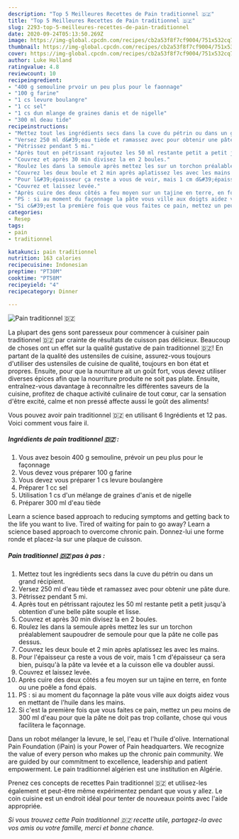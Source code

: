 ```yaml
---
description: "Top 5 Meilleures Recettes de Pain traditionnel 🇩🇿"
title: "Top 5 Meilleures Recettes de Pain traditionnel 🇩🇿"
slug: 2293-top-5-meilleures-recettes-de-pain-traditionnel
date: 2020-09-24T05:13:50.269Z
image: https://img-global.cpcdn.com/recipes/cb2a53f8f7cf9004/751x532cq70/pain-traditionnel-🇩🇿-photo-principale-de-la-recette.jpg
thumbnail: https://img-global.cpcdn.com/recipes/cb2a53f8f7cf9004/751x532cq70/pain-traditionnel-🇩🇿-photo-principale-de-la-recette.jpg
cover: https://img-global.cpcdn.com/recipes/cb2a53f8f7cf9004/751x532cq70/pain-traditionnel-🇩🇿-photo-principale-de-la-recette.jpg
author: Luke Holland
ratingvalue: 4.8
reviewcount: 10
recipeingredient:
- "400 g semouline prvoir un peu plus pour le faonnage"
- "100 g farine"
- "1 cs levure boulangre"
- "1 cc sel"
- "1 cs dun mlange de graines danis et de nigelle"
- "300 ml deau tide"
recipeinstructions:
- "Mettez tout les ingrédients secs dans la cuve du pétrin ou dans un grand récipient."
- "Versez 250 ml d&#39;eau tiède et ramassez avec pour obtenir une pâte dure."
- "Pétrissez pendant 5 mi."
- "Après tout en pétrissant rajoutez les 50 ml restante petit a petit jusqu&#39;à obtention d&#39;une belle pâte souple et lisse."
- "Couvrez et après 30 min divisez la en 2 boules."
- "Roulez les dans la semoule après mettez les sur un torchon préalablement saupoudrer de semoule pour que la pâte ne colle pas dessus."
- "Couvrez les deux boule et 2 min après aplatissez les avec les mains."
- "Pour l&#39;épaisseur ça reste a vous de voir, mais 1 cm d&#39;épaisseur ça sera bien, puisqu&#39;à la pâte va levée et a la cuisson elle va doubler aussi."
- "Couvrez et laissez levée."
- "Après cuire des deux côtés a feu moyen sur un tajine en terre, en fonte ou une poêle a fond épais."
- "PS : si au moment du façonnage la pâte vous ville aux doigts aidez vous en mettant de l&#39;huile dans les mains."
- "Si c&#39;est la première fois que vous faites ce pain, mettez un peu moins de 300 ml d&#39;eau pour que la pâte ne doit pas trop collante, chose qui vous facilitera le façonnage."
categories:
- Resep
tags:
- pain
- traditionnel

katakunci: pain traditionnel 
nutrition: 163 calories
recipecuisine: Indonesian
preptime: "PT30M"
cooktime: "PT58M"
recipeyield: "4"
recipecategory: Dinner

---
```



![Pain traditionnel 🇩🇿](https://img-global.cpcdn.com/recipes/cb2a53f8f7cf9004/751x532cq70/pain-traditionnel-🇩🇿-photo-principale-de-la-recette.jpg)

La plupart des gens sont paresseux pour commencer à cuisiner pain traditionnel 🇩🇿 par crainte de résultats de cuisson pas délicieux. Beaucoup de choses ont un effet sur la qualité gustative de pain traditionnel 🇩🇿! En partant de la qualité des ustensiles de cuisine, assurez-vous toujours d'utiliser des ustensiles de cuisine de qualité, toujours en bon état et propres. Ensuite, pour que la nourriture ait un goût fort, vous devez utiliser diverses épices afin que la nourriture produite ne soit pas plate. Ensuite, entraînez-vous davantage à reconnaître les différentes saveurs de la cuisine, profitez de chaque activité culinaire de tout cœur, car la sensation d'être excité, calme et non pressé affecte aussi le goût des aliments!

<!--inarticleads1-->

Vous pouvez avoir pain traditionnel 🇩🇿 en utilisant 6 Ingrédients et 12 pas. Voici comment vous faire il.

##### Ingrédients de pain traditionnel 🇩🇿 :

1. Vous avez besoin 400 g semouline, prévoir un peu plus pour le façonnage
1. Vous devez vous préparer 100 g farine
1. Vous devez vous préparer 1 cs levure boulangère
1. Préparer 1 cc sel
1. Utilisation 1 cs d&#39;un mélange de graines d&#39;anis et de nigelle
1. Préparer 300 ml d&#39;eau tiède


Learn a science based approach to reducing symptoms and getting back to the life you want to live. Tired of waiting for pain to go away? Learn a science based approach to overcome chronic pain. Donnez-lui une forme ronde et placez-la sur une plaque de cuisson. 

<!--inarticleads2-->

##### Pain traditionnel 🇩🇿 pas à pas :

1. Mettez tout les ingrédients secs dans la cuve du pétrin ou dans un grand récipient.
1. Versez 250 ml d&#39;eau tiède et ramassez avec pour obtenir une pâte dure.
1. Pétrissez pendant 5 mi.
1. Après tout en pétrissant rajoutez les 50 ml restante petit a petit jusqu&#39;à obtention d&#39;une belle pâte souple et lisse.
1. Couvrez et après 30 min divisez la en 2 boules.
1. Roulez les dans la semoule après mettez les sur un torchon préalablement saupoudrer de semoule pour que la pâte ne colle pas dessus.
1. Couvrez les deux boule et 2 min après aplatissez les avec les mains.
1. Pour l&#39;épaisseur ça reste a vous de voir, mais 1 cm d&#39;épaisseur ça sera bien, puisqu&#39;à la pâte va levée et a la cuisson elle va doubler aussi.
1. Couvrez et laissez levée.
1. Après cuire des deux côtés a feu moyen sur un tajine en terre, en fonte ou une poêle a fond épais.
1. PS : si au moment du façonnage la pâte vous ville aux doigts aidez vous en mettant de l&#39;huile dans les mains.
1. Si c&#39;est la première fois que vous faites ce pain, mettez un peu moins de 300 ml d&#39;eau pour que la pâte ne doit pas trop collante, chose qui vous facilitera le façonnage.


Dans un robot mélanger la levure, le sel, l&#39;eau et l&#39;huile d&#39;olive. International Pain Foundation (iPain) is your Power of Pain headquarters. We recognize the value of every person who makes up the chronic pain community. We are guided by our commitment to excellence, leadership and patient empowerment. Le pain traditionnel algérien est une institution en Algérie. 

<!--inarticleads1-->

<p>
Prenez ces concepts de recettes Pain traditionnel 🇩🇿 et utilisez-les également et peut-être même expérimentez pendant que vous y allez. Le coin cuisine est un endroit idéal pour tenter de nouveaux points avec l'aide appropriée.
</p>

<p>
<i>Si vous trouvez cette Pain traditionnel 🇩🇿 recette utile, partagez-la avec vos amis ou votre famille, merci et bonne chance.</i>
</p>
